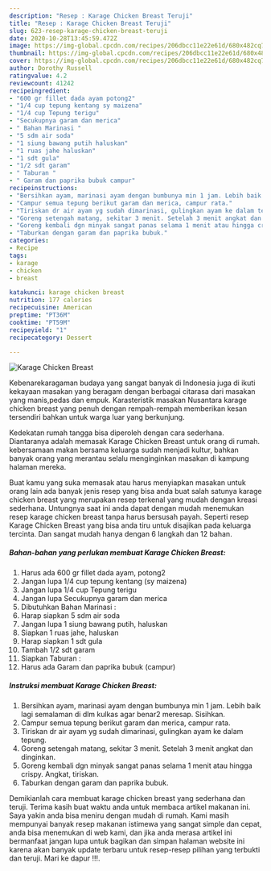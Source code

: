 ```yaml
---
description: "Resep : Karage Chicken Breast Teruji"
title: "Resep : Karage Chicken Breast Teruji"
slug: 623-resep-karage-chicken-breast-teruji
date: 2020-10-28T13:45:59.472Z
image: https://img-global.cpcdn.com/recipes/206dbcc11e22e61d/680x482cq70/karage-chicken-breast-foto-resep-utama.jpg
thumbnail: https://img-global.cpcdn.com/recipes/206dbcc11e22e61d/680x482cq70/karage-chicken-breast-foto-resep-utama.jpg
cover: https://img-global.cpcdn.com/recipes/206dbcc11e22e61d/680x482cq70/karage-chicken-breast-foto-resep-utama.jpg
author: Dorothy Russell
ratingvalue: 4.2
reviewcount: 41242
recipeingredient:
- "600 gr fillet dada ayam potong2"
- "1/4 cup tepung kentang sy maizena"
- "1/4 cup Tepung terigu"
- "Secukupnya garam dan merica"
- " Bahan Marinasi "
- "5 sdm air soda"
- "1 siung bawang putih haluskan"
- "1 ruas jahe haluskan"
- "1 sdt gula"
- "1/2 sdt garam"
- " Taburan "
- " Garam dan paprika bubuk campur"
recipeinstructions:
- "Bersihkan ayam, marinasi ayam dengan bumbunya min 1 jam. Lebih baik lagi semalaman di dlm kulkas agar benar2 meresap. Sisihkan."
- "Campur semua tepung berikut garam dan merica, campur rata."
- "Tiriskan dr air ayam yg sudah dimarinasi, gulingkan ayam ke dalam tepung."
- "Goreng setengah matang, sekitar 3 menit. Setelah 3 menit angkat dan dinginkan."
- "Goreng kembali dgn minyak sangat panas selama 1 menit atau hingga crispy. Angkat, tiriskan."
- "Taburkan dengan garam dan paprika bubuk."
categories:
- Recipe
tags:
- karage
- chicken
- breast

katakunci: karage chicken breast 
nutrition: 177 calories
recipecuisine: American
preptime: "PT36M"
cooktime: "PT59M"
recipeyield: "1"
recipecategory: Dessert

---
```



![Karage Chicken Breast](https://img-global.cpcdn.com/recipes/206dbcc11e22e61d/680x482cq70/karage-chicken-breast-foto-resep-utama.jpg)

Kebenarekaragaman budaya yang sangat banyak di Indonesia juga di ikuti kekayaan masakan yang beragam dengan berbagai citarasa dari masakan yang manis,pedas dan empuk. Karasteristik masakan Nusantara karage chicken breast yang penuh dengan rempah-rempah memberikan kesan tersendiri bahkan untuk warga luar yang berkunjung.




Kedekatan rumah tangga bisa diperoleh dengan cara sederhana. Diantaranya adalah memasak Karage Chicken Breast untuk orang di rumah. kebersamaan makan bersama keluarga sudah menjadi kultur, bahkan banyak orang yang merantau selalu menginginkan masakan di kampung halaman mereka.

Buat kamu yang suka memasak atau harus menyiapkan masakan untuk orang lain ada banyak jenis resep yang bisa anda buat salah satunya karage chicken breast yang merupakan resep terkenal yang mudah dengan kreasi sederhana. Untungnya saat ini anda dapat dengan mudah menemukan resep karage chicken breast tanpa harus bersusah payah.
Seperti resep Karage Chicken Breast yang bisa anda tiru untuk disajikan pada keluarga tercinta. Dan sangat mudah hanya dengan 6 langkah dan 12 bahan.


<!--inarticleads1-->

##### Bahan-bahan yang perlukan membuat Karage Chicken Breast:

1. Harus ada 600 gr fillet dada ayam, potong2
1. Jangan lupa 1/4 cup tepung kentang (sy maizena)
1. Jangan lupa 1/4 cup Tepung terigu
1. Jangan lupa Secukupnya garam dan merica
1. Dibutuhkan  Bahan Marinasi :
1. Harap siapkan 5 sdm air soda
1. Jangan lupa 1 siung bawang putih, haluskan
1. Siapkan 1 ruas jahe, haluskan
1. Harap siapkan 1 sdt gula
1. Tambah 1/2 sdt garam
1. Siapkan  Taburan :
1. Harus ada  Garam dan paprika bubuk (campur)




<!--inarticleads2-->

##### Instruksi membuat  Karage Chicken Breast:

1. Bersihkan ayam, marinasi ayam dengan bumbunya min 1 jam. Lebih baik lagi semalaman di dlm kulkas agar benar2 meresap. Sisihkan.
1. Campur semua tepung berikut garam dan merica, campur rata.
1. Tiriskan dr air ayam yg sudah dimarinasi, gulingkan ayam ke dalam tepung.
1. Goreng setengah matang, sekitar 3 menit. Setelah 3 menit angkat dan dinginkan.
1. Goreng kembali dgn minyak sangat panas selama 1 menit atau hingga crispy. Angkat, tiriskan.
1. Taburkan dengan garam dan paprika bubuk.




Demikianlah cara membuat karage chicken breast yang sederhana dan teruji. Terima kasih buat waktu anda untuk membaca artikel makanan ini. Saya yakin anda bisa meniru dengan mudah di rumah. Kami masih mempunyai banyak resep makanan istimewa yang sangat simple dan cepat, anda bisa menemukan di web kami, dan jika anda merasa artikel ini bermanfaat jangan lupa untuk bagikan dan simpan halaman website ini karena akan banyak update terbaru untuk resep-resep pilihan yang terbukti dan teruji. Mari ke dapur !!!. 
